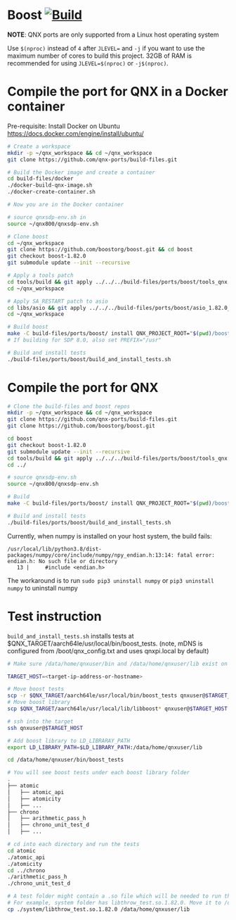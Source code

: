 # Boost [![Build](https://github.com/qnx-ports/build-files/actions/workflows/boost.yml/badge.svg)](https://github.com/qnx-ports/build-files/actions/workflows/boost.yml)

**NOTE**: QNX ports are only supported from a Linux host operating system

Use `$(nproc)` instead of `4` after `JLEVEL=` and `-j` if you want to use the maximum number of cores to build this project.
32GB of RAM is recommended for using `JLEVEL=$(nproc)` or `-j$(nproc)`.

# Compile the port for QNX in a Docker container

Pre-requisite: Install Docker on Ubuntu https://docs.docker.com/engine/install/ubuntu/
```bash
# Create a workspace
mkdir -p ~/qnx_workspace && cd ~/qnx_workspace
git clone https://github.com/qnx-ports/build-files.git

# Build the Docker image and create a container
cd build-files/docker
./docker-build-qnx-image.sh
./docker-create-container.sh

# Now you are in the Docker container

# source qnxsdp-env.sh in
source ~/qnx800/qnxsdp-env.sh

# Clone boost
cd ~/qnx_workspace
git clone https://github.com/boostorg/boost.git && cd boost
git checkout boost-1.82.0
git submodule update --init --recursive

# Apply a tools patch
cd tools/build && git apply ../../../build-files/ports/boost/tools_qnx.patch
cd ~/qnx_workspace

# Apply SA_RESTART patch to asio
cd libs/asio && git apply ../../../build-files/ports/boost/asio_1.82.0_qnx.patch
cd ~/qnx_workspace

# Build boost
make -C build-files/ports/boost/ install QNX_PROJECT_ROOT="$(pwd)/boost" -j4
# If building for SDP 8.0, also set PREFIX="/usr"

# Build and install tests
./build-files/ports/boost/build_and_install_tests.sh
```

# Compile the port for QNX
```bash
# Clone the build-files and boost repos
mkdir -p ~/qnx_workspace && cd ~/qnx_workspace
git clone https://github.com/qnx-ports/build-files.git
git clone https://github.com/boostorg/boost.git

cd boost
git checkout boost-1.82.0
git submodule update --init --recursive
cd tools/build && git apply ../../../build-files/ports/boost/tools_qnx.patch && cd -
cd ../

# source qnxsdp-env.sh
source ~/qnx800/qnxsdp-env.sh

# Build
make -C build-files/ports/boost/ install QNX_PROJECT_ROOT="$(pwd)/boost" -j4

# Build and install tests
./build-files/ports/boost/build_and_install_tests.sh
```

Currently, when numpy is installed on your host system, the build fails:

```console
/usr/local/lib/python3.8/dist-packages/numpy/core/include/numpy/npy_endian.h:13:14: fatal error: endian.h: No such file or directory
   13 |     #include <endian.h>
```

The workaround is to run `sudo pip3 uninstall numpy` or `pip3 uninstall numpy` to uninstall numpy

# Test instruction

`build_and_install_tests.sh` installs tests at $QNX_TARGET/aarch64le/usr/local/bin/boost_tests.
(note, mDNS is configured from /boot/qnx_config.txt and uses qnxpi.local by default)
```bash
# Make sure /data/home/qnxuser/bin and /data/home/qnxuser/lib exist on your target

TARGET_HOST=<target-ip-address-or-hostname>

# Move boost tests
scp -r $QNX_TARGET/aarch64le/usr/local/bin/boost_tests qnxuser@$TARGET_HOST:/data/home/qnxuser/bin
# Move boost library
scp $QNX_TARGET/aarch64le/usr/local/lib/libboost* qnxuser@$TARGET_HOST:/data/home/qnxuser/lib

# ssh into the target
ssh qnxuser@$TARGET_HOST

# Add boost library to LD_LIBRARAY_PATH
export LD_LIBRARY_PATH=$LD_LIBRARY_PATH:/data/home/qnxuser/lib

cd /data/home/qnxuser/bin/boost_tests

# You will see boost tests under each boost library folder
.
├── atomic
│   ├── atomic_api
│   ├── atomicity
│   ├── ...
├── chrono
│   ├── arithmetic_pass_h
│   ├── chrono_unit_test_d
│   ├── ...

# cd into each directory and run the tests
cd atomic
./atomic_api
./atomicity
cd ../chrono
./arithmetic_pass_h
./chrono_unit_test_d

# A test folder might contain a .so file which will be needed to run the tests.
# For example, system folder has libthrow_test.so.1.82.0. Move it to /data/home/qnxuser/lib
cp ./system/libthrow_test.so.1.82.0 /data/home/qnxuser/lib
```
